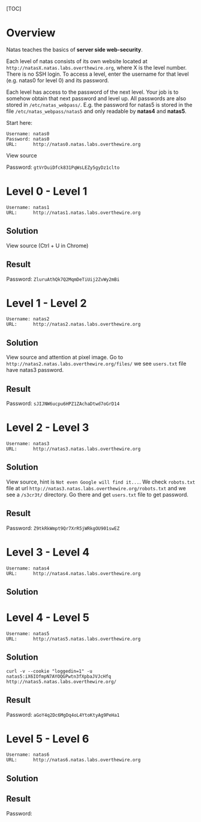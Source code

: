 [TOC]

# Overview
Natas teaches the basics of **server side web-security**.

Each level of natas consists of its own website located at `http://natasX.natas.labs.overthewire.org`, where X is the level number. There is no SSH login. To access a level, enter the username for that level (e.g. natas0 for level 0) and its password.

Each level has access to the password of the next level. Your job is to somehow obtain that next password and level up. All passwords are also stored in `/etc/natas_webpass/`. E.g. the password for natas5 is stored in the file `/etc/natas_webpass/natas5` and only readable by **natas4** and **natas5**.

Start here:

	Username: natas0
	Password: natas0
	URL:      http://natas0.natas.labs.overthewire.org

View source

Password: `gtVrDuiDfck831PqWsLEZy5gyDz1clto`

# Level 0 - Level 1
	Username: natas1
	URL:      http://natas1.natas.labs.overthewire.org

## Solution
View source (Ctrl + U in Chrome)

## Result
Password: `ZluruAthQk7Q2MqmDeTiUij2ZvWy2mBi`

# Level 1 - Level 2
	Username: natas2
	URL:      http://natas2.natas.labs.overthewire.org

## Solution
View source and attention at pixel image. Go to `http://natas2.natas.labs.overthewire.org/files/` we see `users.txt` file have natas3 password.

## Result
Password: `sJIJNW6ucpu6HPZ1ZAchaDtwd7oGrD14`

# Level 2 - Level 3
	Username: natas3
	URL:      http://natas3.natas.labs.overthewire.org

## Solution
View source, hint is `Not even Google will find it...`. We check `robots.txt` file at url `http://natas3.natas.labs.overthewire.org/robots.txt` and we see a `/s3cr3t/` directory. Go there and get `users.txt` file to get password.

## Result
Password: `Z9tkRkWmpt9Qr7XrR5jWRkgOU901swEZ`

# Level 3 - Level 4
	Username: natas4
	URL:      http://natas4.natas.labs.overthewire.org

## Solution
# Level 4 - Level 5
	Username: natas5
	URL:      http://natas5.natas.labs.overthewire.org

## Solution
`curl -v --cookie "loggedin=1" -u natas5:iX6IOfmpN7AYOQGPwtn3fXpbaJVJcHfq http://natas5.natas.labs.overthewire.org/`

## Result
Password: `aGoY4q2Dc6MgDq4oL4YtoKtyAg9PeHa1`

# Level 5 - Level 6
	Username: natas6
	URL:      http://natas6.natas.labs.overthewire.org

## Solution

## Result
Password:
